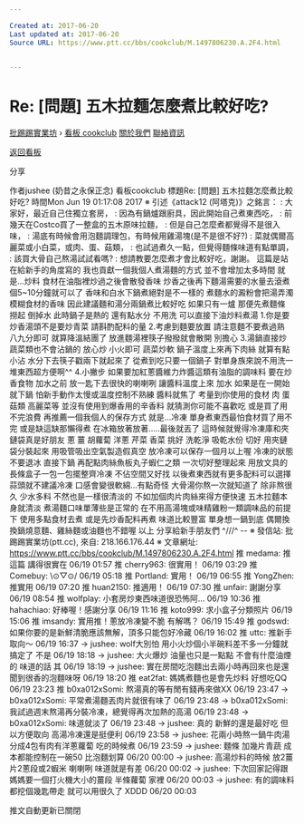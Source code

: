 ```yaml
---

Created at: 2017-06-20
Last updated at: 2017-06-20
Source URL: https://www.ptt.cc/bbs/cookclub/M.1497806230.A.2F4.html


---
```


# Re: [問題] 五木拉麵怎麼煮比較好吃?


[批踢踢實業坊](https://www.ptt.cc/) › [看板 cookclub](https://www.ptt.cc/bbs/cookclub/index.html) [關於我們](https://www.ptt.cc/about.html) [聯絡資訊](https://www.ptt.cc/contact.html)

[返回看板](https://www.ptt.cc/bbs/cookclub/index.html)

分享

作者jushee (奶昔之永保正念)
看板cookclub
標題Re: \[問題\] 五木拉麵怎麼煮比較好吃?
時間Mon Jun 19 01:17:08 2017
※ 引述《attack12 (阿塔克)》之銘言： : 大家好，最近自己住獨立套房， : 因為有鍋爐跟廚具，因此開始自己煮東西吃， : 前幾天在Costco買了一整盒的五木原味拉麵， : 但是自己怎麼煮都覺得不是很入味， : 湯底有時候會用泡麵調理包，有時候用雞湯塊(是不是很不好?) : 菜就偶爾高麗菜或小白菜，或肉、蛋、菇類， : 也試過煮久一點，但覺得麵條味道有點單調， : 該買大骨自己熬湯試試看嗎? : 想請教要怎麼煮才會比較好吃，謝謝。 這篇是站在給新手的角度寫的 我也貢獻一個我個人煮湯麵的方式 並不會增加太多時間 就是...炒料 食材在油脂裡炒過之後會散發香味 炒香之後再下麵湯需要的水量去滾煮個5~10分鐘就可以了 香味和白水下鍋煮絕對是不一樣的 煮麵水的澱粉會把湯弄濁 模糊食材的香味 因此建議麵和湯分兩鍋煮比較好吃 如果只有一爐 那便先煮麵條 撈起 倒掉水 此時鍋子是熱的 還有點水分 不用洗 可以直接下油炒料煮湯 1.你是要炒香湯頭不是要炒青菜 請斟酌配料的量 2.考慮到麵要放置 請注意麵不要煮過熟 八九分即可 就算降溫結團了 放進麵湯裡筷子撥撥就會散開 別擔心 3.湯鍋直接炒蔬菜類也不會沾鍋的 放心炒 小火即可 蔬菜炒軟 鍋子溫度上來再下肉絲 就算有點小沾 水分下去筷子戳兩下就起來了 從煮到吃只要一個鍋子 對單身族來說不用洗一堆東西超方便啊^^ 4.小撇步 如果要加紅蔥醬維力炸醬這類有油脂的調味料 要在炒香食物 加水之前 放一匙下去很快的喇喇咧 讓醬料溫度上來 加水 如果是在一開始就下鍋 怕新手動作太慢或溫度控制不熟練 醬料就焦了 考量到你使用的食材 肉 蛋 菇類 高麗菜等 並沒有使用到爆香用的辛香料 就猜測你可能不喜歡吃 或是買了用不完浪費 再推薦一個我個人的保存方式 就是...冷凍 單身煮東西最怕食材買了用不完 或是缺這缺那懶得煮 在冰箱放著放著.....最後就丟了 這時候就覺得冷凍庫和夾鏈袋真是好朋友 蔥 薑 胡蘿蔔 洋蔥 芹菜 香菜 挑好 洗乾淨 吸乾水份 切好 用夾鏈袋分裝起來 用吸管吸出空氣製造假真空 放冷凍可以保存一個月以上喔 冷凍的狀態不要退冰 直接下鍋 再配點肉絲魚板丸子蝦仁之類 一次切好整理起來 用放文具的長條盒子一包一包擺整齊冷凍 不佔空間又好找 以後煮東西就有更多配料可以選擇 蒜頭就不建議冷凍 口感會變很軟綿...有點奇怪 大骨湯你熬一次就知道了 除非熬很久 少水多料 不然也是一樣很清淡的 不如加個肉片肉絲來得方便快速 五木拉麵本身就清淡 煮湯麵口味單薄些是正常的 在不用高湯塊或味精雞粉一類調味品的前提下 使用多點食材去煮 或是先炒香配料再煮 味道比較豐富 單身想一鍋到底 偶爾換換鍋燒意麵、雞絲麵或油麵也不錯喔 以上 分享給新手朋友們 ^///^ -- ※ 發信站: 批踢踢實業坊(ptt.cc), 來自: 218.166.176.44 ※ 文章網址: <https://www.ptt.cc/bbs/cookclub/M.1497806230.A.2F4.html>
推 medama: 推這篇 講得很實在 06/19 01:57
推 cherry963: 很實用！ 06/19 03:29
推 Comebuy: \\⊙▽⊙/ 06/19 05:18
推 Portland: 實用！ 06/19 06:55
推 YongZhen: 推實用 06/19 07:20
推 huan2150: 推適用！ 06/19 07:30
推 unfair: 謝謝分享 06/19 08:54
推 wolfplay: 小套房炒東西味道很恐怖阿... 06/19 10:36
推 hahachiao: 好棒喔！感謝分享 06/19 11:16
推 koto999: 求小盒子分類照片 06/19 15:06
推 imsandy: 實用推！蔥放冷凍變不脆 有解嗎？ 06/19 15:49
推 godswd: 如果你要的是新鮮清脆應該無解，頂多只能包好冷藏 06/19 16:02
推 uttc: 推新手取向～ 06/19 16:37
→ jushee: wolf大別怕 用小火炒個小半碗料差不多一分鐘就搞定了 不是 06/19 18:18
→ jushee: 大火爆炒 油量也只是一點點 不會有什麼油煙的 味道的話 其 06/19 18:19
→ jushee: 實在房間吃泡麵出去兩小時再回來也是還聞到很香的泡麵味呀 06/19 18:20
推 eat2fat: 媽媽煮麵也是會先炒料 好想吃QQ 06/19 23:23
推 b0xa012xSomi: 熬湯真的等有閒有錢再來做XX 06/19 23:47
→ b0xa012xSomi: 平常煮湯麵丟肉片就很有味了 06/19 23:48
→ b0xa012xSomi: 我試過週末熬湯再分裝冷凍，總覺得再次加熱的高湯 06/19 23:48
→ b0xa012xSomi: 味道就淡了 06/19 23:48
→ jushee: 真的 新鮮的還是最好吃 但以方便取向 高湯冷凍還是挺便利 06/19 23:58
→ jushee: 花兩小時熬一鍋牛肉湯 分成4包有肉有洋蔥蘿蔔 吃的時候煮 06/19 23:59
→ jushee: 麵條 加幾片青蔬 成本都能控制在一碗50 比泡麵划算 06/20 00:00
→ jushee: 高湯炒料的時候 放2薑片2蔥段或2蝦米 喇喇咧 味道就是有差 06/20 00:02
→ jushee: 下次回家記得跟媽媽要一個打火機大小的薑段 半條蘿蔔 家裡 06/20 00:03
→ jushee: 有的調味料都挖個幾匙帶走 就可以用很久了 XDDD 06/20 00:03

推文自動更新已關閉

